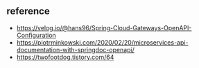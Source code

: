 ## reference
- https://velog.io/@hans96/Spring-Cloud-Gateways-OpenAPI-Configuration
- https://piotrminkowski.com/2020/02/20/microservices-api-documentation-with-springdoc-openapi/
- https://twofootdog.tistory.com/64


